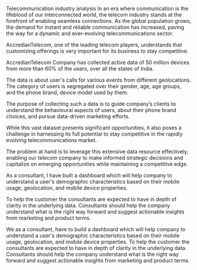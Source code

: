 Telecommunication industry analysis
In an era where communication is the lifeblood of our interconnected world, the telecom industry stands at the forefront of enabling seamless connections. As the global population grows, the demand for instant and reliable communication has increased, paving the way for a dynamic and ever-evolving telecommunications sector. 

AccredianTelecom, one of the leading telecom players, understands that customizing offerings is very important for its business to stay competitive.

AccredianTelecom Company has collected active data of 50 million devices from more than 60% of the users, over all the states of India.

The data is about user's calls for various events from different geolocations. The category of users is segregated over their gender, age, age groups, and the phone brand, device model used by them.

The purpose of collecting such a data is to guide company’s clients to understand the behavioural aspects of users, about their phone brand choices, and pursue data-driven marketing efforts.

While this vast dataset presents significant opportunities, it also poses a challenge in harnessing its full potential to stay competitive in the rapidly evolving telecommunications market.

The problem at hand is to leverage this extensive data resource effectively, enabling our telecom company to make informed strategic decisions and capitalize on emerging opportunities while maintaining a competitive edge.

As a consultant, I have built a dashboard which will help company to understand a user's demographic characteristics based on their mobile usage, geolocation, and mobile device properties.

To help the customer the consultants are expected to have in depth of clarity in the underlying data. Consultants should help the company understand what is the right way forward and suggest actionable insights from marketing and product terms.

We as a consultant, have to build a dashboard which will help company to understand a user's demographic characteristics based on their mobile usage, geolocation, and mobile device properties. To help the customer the consultants are expected to have in depth of clarity in the underlying data. Consultants should help the company understand what is the right way forward and suggest actionable insights from marketing and product terms.
